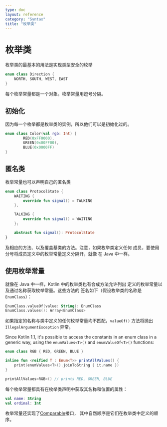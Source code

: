 ```yaml
---
type: doc
layout: reference
category: "Syntax"
title: "枚举类"
---
```


# 枚举类

枚举类的最基本的用法是实现类型安全的枚举

``` kotlin
enum class Direction {
    NORTH, SOUTH, WEST, EAST
}
```

每个枚举常量都是一个对象。枚举常量用逗号分隔。

## 初始化

因为每一个枚举都是枚举类的实例，所以他们可以是初始化过的。

``` kotlin
enum class Color(val rgb: Int) {
        RED(0xFF0000),
        GREEN(0x00FF00),
        BLUE(0x0000FF)
}
```

## 匿名类

枚举常量也可以声明自己的匿名类

``` kotlin
enum class ProtocolState {
    WAITING {
        override fun signal() = TALKING
    },

    TALKING {
        override fun signal() = WAITING
    };

    abstract fun signal(): ProtocolState
}
```

及相应的方法、以及覆盖基类的方法。注意，如果枚举类定义任何
成员，要使用分号将成员定义中的枚举常量定义分隔开，就像
在 Java 中一样。

## 使用枚举常量

就像在 Java 中一样，Kotlin 中的枚举类也有合成方法允许列出
定义的枚举常量以及通过名称获取枚举常量。这些方法的
签名如下（假设枚举类的名称是 `EnumClass`）：

``` kotlin
EnumClass.valueOf(value: String): EnumClass
EnumClass.values(): Array<EnumClass>
```

如果指定的名称与类中定义的任何枚举常量均不匹配，`valueOf()` 方法将抛出 `IllegalArgumentException` 异常。

Since Kotlin 1.1, it's possible to access the constants in an enum class in a generic way, using
the `enumValues<T>()` and `enumValueOf<T>()` functions:

``` kotlin
enum class RGB { RED, GREEN, BLUE }

inline fun <reified T : Enum<T>> printAllValues() {
    print(enumValues<T>().joinToString { it.name })
}

printAllValues<RGB>() // prints RED, GREEN, BLUE
```

每个枚举常量都具有在枚举类声明中获取其名称和位置的属性：

``` kotlin
val name: String
val ordinal: Int
```

枚举常量还实现了[Comparable](https://kotlinlang.org/api/latest/jvm/stdlib/kotlin/-comparable/index.html)接口，
其中自然顺序是它们在枚举类中定义的顺序。
